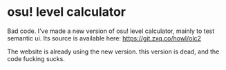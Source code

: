 # osu! level calculator

Bad code. I've made a new version of osu! level calculator, mainly to test semantic ui. Its source is available here: https://git.zxq.co/howl/olc2

The website is already using the new version. this version is dead, and the code fucking sucks.

